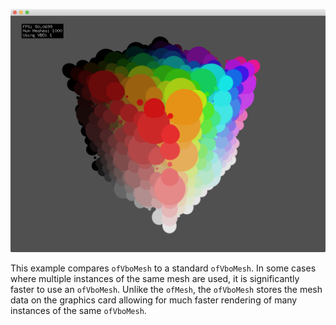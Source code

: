 ![screenshot](screenshot.png)

This example compares `ofVboMesh` to a standard `ofVboMesh`. In some cases where multiple instances of the same mesh are used, it is significantly faster to use an `ofVboMesh`. Unlike the `ofMesh`, the `ofVboMesh` stores the mesh data on the graphics card allowing for much faster rendering of many instances of the same `ofVboMesh`.
